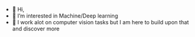- 👋 Hi,
- 👀 I’m interested in Machine/Deep learning
- 🌱 I work alot on computer vision tasks but I am here to build upon that and discover more

<!---
G0rg0ne/G0rg0ne is a ✨ special ✨ repository because its `README.md` (this file) appears on your GitHub profile.
You can click the Preview link to take a look at your changes.
--->
